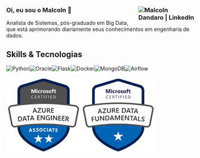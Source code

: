### Oi, eu sou o Malcoln 👋 [<img align="right" alt="Malcoln Dandaro | LinkedIn" width="150px" src="https://img.shields.io/badge/LinkedIn-0077B5?style=for-the-badge&logo=linkedin&logoColor=white" />][linkedin]
Analista de Sistemas, pós-graduado em Big Data, que está aprimorando diariamente seus conhecimentos em engenharia de dados.
## Skills & Tecnologias  
<img align="left" alt="Python" widht="150px"  src="https://img.shields.io/badge/Python-3776AB?style=for-the-badge&logo=python&logoColor=white"/>  
<img align="left" alt="Oracle" widht="150px"  src="https://img.shields.io/badge/oracle%20-%23F00000.svg?&style=for-the-badge&logo=oracle&logoColor=white"/> 
<img align="left" alt="Flask" widht="150px"  src="https://img.shields.io/badge/Flask-000000?style=for-the-badge&logo=flask&logoColor=white"/> 
<img align="left" alt="Docker" widht="150px"  src="https://img.shields.io/badge/Docker-2CA5E0?style=for-the-badge&logo=docker&logoColor=white"/>
<img align="left" alt="MongoDB" widht="150px"  src="https://img.shields.io/badge/MongoDB-%234ea94b.svg?&style=for-the-badge&logo=mongodb&logoColor=white"/> 
<img align="left" alt="Airflow" widht="150px"  src="https://img.shields.io/badge/AIRFLOW-017CEE?style=for-the-badge&logo=Apache-Airflow&logoColor=white"/>
<br/>
<br/>
<a href = 'https://www.credly.com/badges/a4e94ba5-24a7-4fbc-9579-9c74abcb4e51'><img align="left" alt="Azure DP-203" widht="200px" height="200px" src="https://github.com/malcolndandaro/malcolndandaro/blob/main/img/azure-data-engineer-associate-600x600.png" /> </a>
<a href = 'https://www.credly.com/badges/a71fa781-177f-478c-aabb-1f37b4dded96?source=linked_in_profile'><img align="left" alt="Azure DP-900" widht="200px" height="200px" src="https://github.com/malcolndandaro/malcolndandaro/blob/main/img/azure-data-fundamental.png" /> </a>

[linkedin]: https://www.linkedin.com/in/malcolndandaro/
